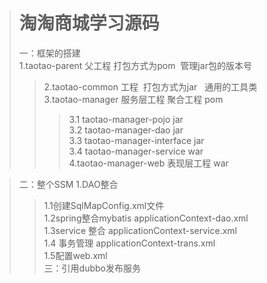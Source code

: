 ># 淘淘商城学习源码
>一：框架的搭建</br>
>1.taotao-parent 父工程 打包方式为pom  管理jar包的版本号</br>
>>2.taotao-common 工程  打包方式为jar   通用的工具类</br>
>>3.taotao-manager 服务层工程 聚合工程 pom </br>
>>>3.1 taotao-manager-pojo  jar</br>
>>>3.2 taotao-manager-dao  jar</br>
>>>3.3 taotao-manager-interface jar</br>
>>>3.4 taotao-manager-service war</br>
>>4.taotao-manager-web 表现层工程 war</br>

>二：整个SSM
>1.DAO整合</br>
>>1.1创建SqlMapConfig.xml文件</br>
>>1.2spring整合mybatis    applicationContext-dao.xml</br>
>>1.3service 整合    applicationContext-service.xml</br>
>>1.4 事务管理   applicationContext-trans.xml</br>
>>1.5配置web.xml</br>
>三：引用dubbo发布服务


